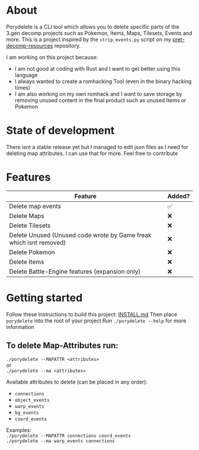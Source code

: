 # About

Porydelete is a CLI tool which allows you to delete specific parts of the 3.gen decomp projects such as Pokemon, Items, Maps, Tilesets, Events and more. This is a project inspired by the `strip_events.py` script on my [pret-decomp-resources](https://github.com/Voluptua/pret-decomp-resources) repository. 

I am working on this project because:
  - I am not good at coding with Rust and I want to get better using this language
  - I always wanted to create a romhacking Tool (even in the binary hacking times)
  - I am also working on my own romhack and I want to save storage by removing unused content in the final product such as unused Items or Pokemon


# State of development

There isnt a stable release yet but I managed to edit json files as I need for deleting map attributes. I can use that for more. Feel free to contribute

# Features

| Feature | Added? |
|---------|--------|
|Delete map events|✅| 
|Delete Maps|❌|
|Delete Tilesets|❌|
|Delete Unused (Unused code wrote by Game freak which isnt removed)|❌|
|Delete Pokemon|❌|
|Delete Items|❌|
|Delete Battle-Engine features (expansion only)|❌|

# Getting started

Follow these instructions to build this project: [INSTALL.md](https://github.com/Voluptua/Porydelete/blob/main/INSTALL.md)
Then place `porydelete` into the root of your project
Run `./porydelete --help` for more information

## To delete Map-Attributes run:

```./porydelete --MAPATTR <attributes>```\
or \
```./porydelete --ma <attributes>```

Available attributes to delete (can be placed in any order): 
  - `connections`
  - `object_events`
  - `warp_events`
  - `bg_events`
  - `coord_events`

Examples: \
  `./porydelete --MAPATTR connections coord_events`\
  `./porydelete --ma warp_events connections`

